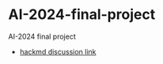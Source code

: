 # AI-2024-final-project
AI-2024 final project
- [hackmd discussion link](https://hackmd.io/e9HvN8T0ReuGZXkCEWhe3w)
